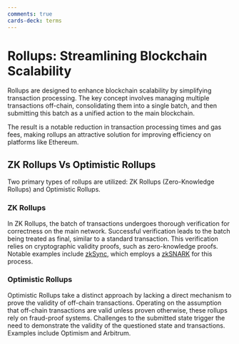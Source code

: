 ```yaml
---
comments: true
cards-deck: terms
---
```


# Rollups: Streamlining Blockchain Scalability []()

Rollups are designed to enhance blockchain scalability by simplifying transaction processing. The key concept involves
managing multiple transactions off-chain, consolidating them into a single batch, and then submitting this batch as a
unified action to the main blockchain.

The result is a notable reduction in transaction processing times and gas fees, making rollups an attractive solution
for improving efficiency on platforms like Ethereum.

[](1724490992786)

## ZK Rollups Vs Optimistic Rollups

Two primary types of rollups are utilized: ZK Rollups (Zero-Knowledge Rollups) and Optimistic Rollups.

### ZK Rollups []()

In ZK Rollups, the batch of transactions undergoes thorough verification for correctness on the main network. Successful
verification leads to the batch being treated as final, similar to a standard transaction. This verification relies on
cryptographic validity proofs, such as zero-knowledge proofs. Notable examples include [zkSync](../docs/zksync_era.md),
which employs a [zkSNARK](zkSNARK.md) for this process.

[](1724491003287)

### Optimistic Rollups []()

Optimistic Rollups take a distinct approach by lacking a direct mechanism to prove the validity of off-chain
transactions. Operating on the assumption that off-chain transactions are valid unless proven otherwise, these rollups
rely on fraud-proof systems. Challenges to the submitted state trigger the need to demonstrate the validity of the
questioned state and transactions. Examples include Optimism and Arbitrum.

[](1724491003301)
